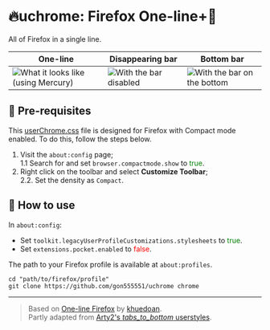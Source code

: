 # 🔥uchrome: Firefox One-line+🦊

All of Firefox in a single line.

| One-line | Disappearing bar | Bottom bar |
| - | - | - |
| ![What it looks like (using Mercury)](https://i.postimg.cc/wMFN16fT/image.png) | ![With the bar disabled](https://i.postimg.cc/G3DDJtvT/image.png) | ![With the bar on the bottom](https://i.postimg.cc/Bv6J3JDB/image.png) |


## 🎒 Pre-requisites

This [userChrome.css](https://github.com/ilovebmo/uchrome/blob/master/userChrome.css) file is designed for Firefox with Compact mode enabled. To do this, follow the steps below.

1. Visit the `about:config` page;  
1.1 Search for and set `browser.compactmode.show` to <font color=green>true</font>.  
2. Right click on the toolbar and select **Customize Toolbar**;  
2.2. Set the density as `Compact`.


## 🔧 How to use

In ``about:config``:  
- Set ``toolkit.legacyUserProfileCustomizations.stylesheets`` to <font color=green>true</font>.
- Set ``extensions.pocket.enabled`` to <font color=red>false</font>.

The path to your Firefox profile is available at `about:profiles`.

```shell
cd "path/to/firefox/profile"
git clone https://github.com/gon555551/uchrome chrome
```


***
> Based on [One-line Firefox](https://github.com/khuedoan/one-line-firefox) by [khuedoan](https://github.com/khuedoan).  
> Partly adapted from [Arty2's *tabs_to_bottom* userstyles](https://github.com/Arty2/userstyles/blob/master/tabs_to_bottom.userchrome.css).
